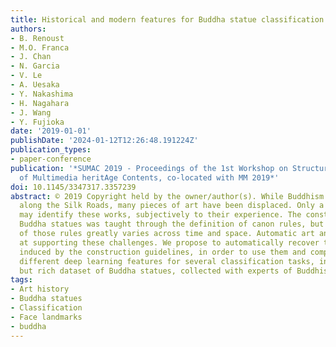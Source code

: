 ```yaml
---
title: Historical and modern features for Buddha statue classification
authors:
- B. Renoust
- M.O. Franca
- J. Chan
- N. Garcia
- V. Le
- A. Uesaka
- Y. Nakashima
- H. Nagahara
- J. Wang
- Y. Fujioka
date: '2019-01-01'
publishDate: '2024-01-12T12:26:48.191224Z'
publication_types:
- paper-conference
publication: '*SUMAC 2019 - Proceedings of the 1st Workshop on Structuring and Understanding
  of Multimedia heritAge Contents, co-located with MM 2019*'
doi: 10.1145/3347317.3357239
abstract: © 2019 Copyright held by the owner/author(s). While Buddhism has spread
  along the Silk Roads, many pieces of art have been displaced. Only a few experts
  may identify these works, subjectively to their experience. The construction of
  Buddha statues was taught through the definition of canon rules, but the applications
  of those rules greatly varies across time and space. Automatic art analysis aims
  at supporting these challenges. We propose to automatically recover the proportions
  induced by the construction guidelines, in order to use them and compare between
  different deep learning features for several classification tasks, in a medium size
  but rich dataset of Buddha statues, collected with experts of Buddhism art history.
tags:
- Art history
- Buddha statues
- Classification
- Face landmarks
- buddha
---
```

